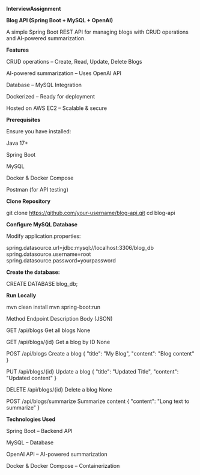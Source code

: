 **InterviewAssignment**


****Blog API (Spring Boot + MySQL + OpenAI)****



A simple Spring Boot REST API for managing blogs with CRUD operations and AI-powered summarization.



**Features**


CRUD operations – Create, Read, Update, Delete Blogs

AI-powered summarization – Uses OpenAI API

Database – MySQL Integration

Dockerized – Ready for deployment

Hosted on AWS EC2 – Scalable & secure


**Prerequisites**

Ensure you have installed:


Java 17+


Spring Boot


MySQL


Docker & Docker Compose


Postman (for API testing)


**Clone Repository**

git clone https://github.com/your-username/blog-api.git
cd blog-api




**Configure MySQL Database**

Modify application.properties:

spring.datasource.url=jdbc:mysql://localhost:3306/blog_db
spring.datasource.username=root
spring.datasource.password=yourpassword



**Create the database:**

CREATE DATABASE blog_db;



**Run Locally**

mvn clean install
mvn spring-boot:run




Method       Endpoint	               Description	           Body (JSON)

GET	       /api/blogs      	       Get all blogs	        None

GET	       /api/blogs/{id}	       Get a blog by ID	      None

POST	     /api/blogs         	   Create a blog	       { "title": "My Blog", "content": "Blog content" }

PUT	       /api/blogs/{id}	       Update a blog	       { "title": "Updated Title", "content": "Updated content" }

DELETE	   /api/blogs/{id}	       Delete a blog	        None

POST	     /api/blogs/summarize	   Summarize content	   { "content": "Long text to summarize" }



**Technologies Used**


Spring Boot – Backend API


MySQL – Database


OpenAI API – AI-powered summarization


Docker & Docker Compose – Containerization


